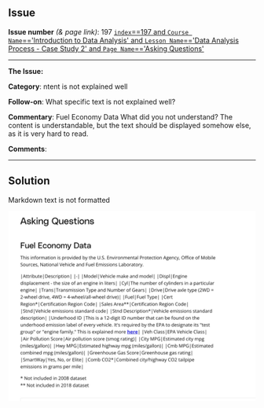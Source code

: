## Issue
**Issue number** _(& page link)_: 197 [`index`==197 and `Course Name`=='Introduction to Data Analysis' and `Lesson Name`=='Data Analysis Process - Case Study 2' and `Page Name`=='Asking Questions'](ADD_LINK_HERE)
***

**The Issue:**

**Category**: ntent is not explained well

**Follow-on**: What specific text is not explained well?

**Commentary**: Fuel Economy Data  What did you not understand? The content is
understandable, but the text should be displayed somehow else,
as it is very hard to read.

**Comments**: 


***
## Solution

Markdown text is not formatted

<img style='width: 600px' src="./images/197.jpg"></img>